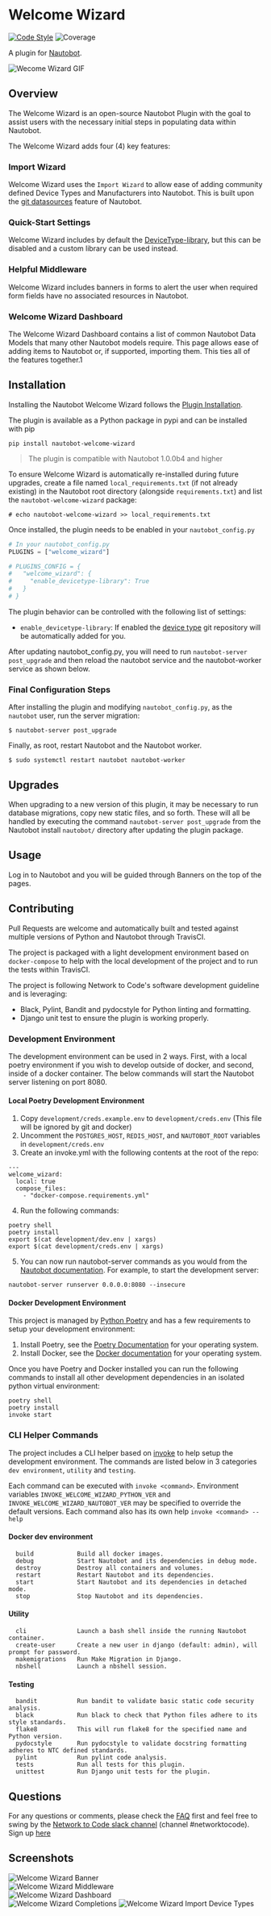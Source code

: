# Welcome Wizard

[![Code Style](https://img.shields.io/badge/code%20style-black-000000.svg)](https://github.com/ambv/black)
![Coverage](coverage.svg)

A plugin for [Nautobot](https://github.com/nautobot/nautobot).

![Wecome Wizard GIF](docs/img/WelcomeWizard.gif)

## Overview

The Welcome Wizard is an open-source Nautobot Plugin with the goal to assist users with the necessary initial steps in populating data within Nautobot.

The Welcome Wizard adds four (4) key features:

### Import Wizard

Welcome Wizard uses the `Import Wizard` to allow ease of adding community defined Device Types and Manufacturers into Nautobot. This is built upon the [git datasources](https://nautobot.readthedocs.io/en/stable/user-guides/git-data-source/#git-as-a-data-source) feature of Nautobot.

### Quick-Start Settings

Welcome Wizard includes by default the [DeviceType-library](https://github.com/netbox-community/devicetype-library), but this can be disabled and a custom library can be used instead.

### Helpful Middleware

Welcome Wizard includes banners in forms to alert the user when required form fields have no associated resources in Nautobot.

### Welcome Wizard Dashboard

The Welcome Wizard Dashboard contains a list of common Nautobot Data Models that many other Nautobot models require. This page allows ease of adding items to Nautobot or, if supported, importing them. This ties all of the features together.1

## Installation

Installing the Nautobot Welcome Wizard follows the [Plugin Installation](https://nautobot.readthedocs.io/en/stable/plugins/#installing-plugins).

The plugin is available as a Python package in pypi and can be installed with pip

```shell
pip install nautobot-welcome-wizard
```

> The plugin is compatible with Nautobot 1.0.0b4 and higher

To ensure Welcome Wizard is automatically re-installed during future upgrades, create a file named `local_requirements.txt` (if not already existing) in the Nautobot root directory (alongside `requirements.txt`) and list the `nautobot-welcome-wizard` package:

```no-highlight
# echo nautobot-welcome-wizard >> local_requirements.txt
```

Once installed, the plugin needs to be enabled in your `nautobot_config.py`

```python
# In your nautobot_config.py
PLUGINS = ["welcome_wizard"]

# PLUGINS_CONFIG = {
#   "welcome_wizard": {
#     "enable_devicetype-library": True
#   }
# }
```

The plugin behavior can be controlled with the following list of settings:

- `enable_devicetype-library`: If enabled the [device type](https://github.com/netbox-community/devicetype-library) git repository will be automatically added for you.

After updating nautobot_config.py, you will need to run `nautobot-server post_upgrade` and then reload the nautobot service and the nautobot-worker service as shown below.

### Final Configuration Steps

After installing the plugin and modifying `nautobot_config.py`, as the `nautobot` user, run the server migration:

```no-highlight
$ nautobot-server post_upgrade
```

Finally, as root, restart Nautobot and the Nautobot worker.

```no-highlight
$ sudo systemctl restart nautobot nautobot-worker
```

## Upgrades

When upgrading to a new version of this plugin, it may be necessary to run database migrations, copy new static files, and so forth. These will all be handled by executing the command `nautobot-server post_upgrade` from the Nautobot install `nautobot/` directory after updating the plugin package.


## Usage

Log in to Nautobot and you will be guided through Banners on the top of the pages.

## Contributing

Pull Requests are welcome and automatically built and tested against multiple versions of Python and Nautobot through TravisCI.

The project is packaged with a light development environment based on `docker-compose` to help with the local development of the project and to run the tests within TravisCI.

The project is following Network to Code's software development guideline and is leveraging:

- Black, Pylint, Bandit and pydocstyle for Python linting and formatting.
- Django unit test to ensure the plugin is working properly.

### Development Environment

The development environment can be used in 2 ways. First, with a local poetry environment if you wish to develop outside of docker, and second, inside of a docker container. The below commands will start the Nautobot server listening on port 8080.

#### Local Poetry Development Environment

1. Copy `development/creds.example.env` to `development/creds.env` (This file will be ignored by git and docker)
2. Uncomment the `POSTGRES_HOST`, `REDIS_HOST`, and `NAUTOBOT_ROOT` variables in `development/creds.env`
3. Create an invoke.yml with the following contents at the root of the repo:

```shell
---
welcome_wizard:
  local: true
  compose_files:
    - "docker-compose.requirements.yml"
```

4. Run the following commands:

```shell
poetry shell
poetry install
export $(cat development/dev.env | xargs)
export $(cat development/creds.env | xargs)
```

5. You can now run nautobot-server commands as you would from the [Nautobot documentation](https://nautobot.readthedocs.io/en/latest/). For example, to start the development server:

```shell
nautobot-server runserver 0.0.0.0:8080 --insecure
```

#### Docker Development Environment

This project is managed by [Python Poetry](https://python-poetry.org/) and has a few requirements to setup your development environment:

1. Install Poetry, see the [Poetry Documentation](https://python-poetry.org/docs/#installation) for your operating system.
2. Install Docker, see the [Docker documentation](https://docs.docker.com/get-docker/) for your operating system.

Once you have Poetry and Docker installed you can run the following commands to install all other development dependencies in an isolated python virtual environment:

```shell
poetry shell
poetry install
invoke start
```

### CLI Helper Commands

The project includes a CLI helper based on [invoke](http://www.pyinvoke.org/) to help setup the development environment. The commands are listed below in 3 categories `dev environment`, `utility` and `testing`.

Each command can be executed with `invoke <command>`. Environment variables `INVOKE_WELCOME_WIZARD_PYTHON_VER` and `INVOKE_WELCOME_WIZARD_NAUTOBOT_VER` may be specified to override the default versions. Each command also has its own help `invoke <command> --help`

#### Docker dev environment

```no-highlight
  build            Build all docker images.
  debug            Start Nautobot and its dependencies in debug mode.
  destroy          Destroy all containers and volumes.
  restart          Restart Nautobot and its dependencies.
  start            Start Nautobot and its dependencies in detached mode.
  stop             Stop Nautobot and its dependencies.
```

#### Utility

```no-highlight
  cli              Launch a bash shell inside the running Nautobot container.
  create-user      Create a new user in django (default: admin), will prompt for password.
  makemigrations   Run Make Migration in Django.
  nbshell          Launch a nbshell session.
```

#### Testing

```no-highlight
  bandit           Run bandit to validate basic static code security analysis.
  black            Run black to check that Python files adhere to its style standards.
  flake8           This will run flake8 for the specified name and Python version.
  pydocstyle       Run pydocstyle to validate docstring formatting adheres to NTC defined standards.
  pylint           Run pylint code analysis.
  tests            Run all tests for this plugin.
  unittest         Run Django unit tests for the plugin.
```

## Questions

For any questions or comments, please check the [FAQ](FAQ.md) first and feel free to swing by the [Network to Code slack channel](https://networktocode.slack.com/) (channel #networktocode).
Sign up [here](https://slack.networktocode.com/)

## Screenshots

![Welcome Wizard Banner](docs/img/merlin_banner.png)  
![Welcome Wizard Middleware](docs/img/merlin_middleware_x3.png)  
![Welcome Wizard Dashboard](docs/img/welcome_wizard.png)  
![Welcome Wizard Completions](docs/img/dashboard_with_completions.png)
![Welcome Wizard Import Device Types](docs/img/merlin_import_device_type.png)

